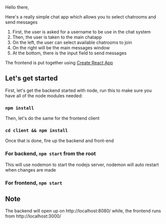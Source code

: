 Hello there,

Here's a really simple chat app which allows you to select chatrooms and send messages

1) First, the user is asked for a username to be use in the chat system
2) Then, the user is taken to the main chatapp
3) On the left, the user can select available chatrooms to join
4) On the right will be the main messages window
5) At the bottom, there is the input field to send messages

The frontend is put together using [Create React App](https://github.com/facebook/create-react-app)

## Let's get started

First, let's get the backend started with node, run this to make sure you have all of the node modules needed:
### `npm install` 

Then, let's do the same for the frontend client
### `cd client && npm install`

Once that is done, fire up the backend and front-end
### For backend, `npm start` from the root

This will use nodemon to start the nodejs server, nodemon will auto restart when changes are made

### For frontend, `npm start`

## Note
The backend will open up on http://localhost:8080/
while, the frontend runs from http://localhost:3000/
